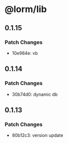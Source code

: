 # @lorm/lib

## 0.1.15

### Patch Changes

- 10e984e: vb

## 0.1.14

### Patch Changes

- 30b74d0: dynamic db

## 0.1.13

### Patch Changes

- 80b12c3: version update
